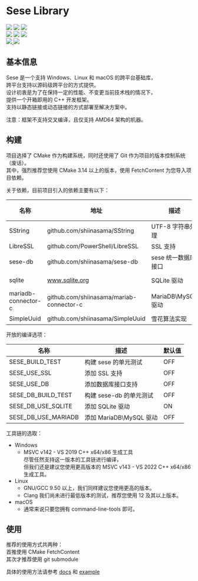 # Sese Library

<div>
  <img src="https://img.shields.io/static/v1?label=license&message=Apache-2.0&color=red"/>
  <img src="https://img.shields.io/static/v1?label=language&message=C%2B%2B%2020&color=greed&logo=cplusplus"/>
  <img src="https://img.shields.io/static/v1?label=build%20system&message=CMake&color=greed&logo=cmake"/>
  <br>
  <img src="https://img.shields.io/static/v1?label&message=windows&color=blue&logo=windows"/>
  <img src="https://img.shields.io/static/v1?label&message=linux&color=blue&logo=linux"/>
  <img src="https://img.shields.io/static/v1?label&message=macOS&color=blue&logo=apple"/>
  <br>
  <a href="mailto://shiina_kaoru@outlook.com">
  <img src="https://img.shields.io/static/v1?label=email&message=SHIINA_KAORU@Outlook.com&color=skyblue&logo=gmail"/>
  </a>
  <img src="https://img.shields.io/static/v1?label=QQ&message=995602964&color=skyblue&logo=tencentqq"/>
</div>

## 基本信息

Sese 是一个支持 Windows、Linux 和 macOS 的跨平台基础库，<br>
跨平台支持以源码级跨平台的方式提供。<br>
设计初衷是为了在保持一定的性能、不变更当前技术栈的情况下，<br>
提供一个开箱即用的 C++ 开发框架。<br>
支持以静态链接或动态链接的方式部署至解决方案中。

注意：框架不支持交叉编译，且仅支持 AMD64 架构的机器。

## 构建

项目选择了 CMake 作为构建系统，同时还使用了 Git 作为项目的版本控制系统（废话）。<br>
其中，强烈推荐您使用 CMake 3.14 以上的版本，使用 FetchContent 为您导入项目依赖。

关于依赖，目前项目引入的依赖主要有以下：

| 名称                  | 地址                                       | 描述               | 父项      | 状态  |
|---------------------|------------------------------------------|------------------|---------|-----|
| SString             | github.com/shiinasama/SString            | UTF-8 字符串处理      | sese    | V   |
| LibreSSL            | github.com/PowerShell/LibreSSL           | SSL 支持           | sese    | V   |
| sese-db             | github.com/shiinasama/sese-db            | sese 统一数据库接口     | sese    | V   |
| sqlite              | www.sqlite.org                           | SQLite 驱动        | sese-db | V   |
| mariadb-connector-c | github.com/shiinasama/mariab-connector-c | MariaDB\MySQL 驱动 | sese-db | V   |
| SimpleUuid          | github.com/shiinasama/SimpleUuid         | 雪花算法实现           | sese    | V   |

开放的编译选项：

| 名称                  | 描述                  | 默认值 |
|---------------------|---------------------|-----|
| SESE_BUILD_TEST     | 构建 sese 的单元测试       | OFF |
| SESE_USE_SSL        | 添加 SSL 支持           | OFF |
| SESE_USE_DB         | 添加数据库接口支持           | OFF |
| SESE_DB_BUILD_TEST  | 构建 sese-db 的单元测试    | OFF |
| SESE_DB_USE_SQLITE  | 添加 SQLite 驱动        | ON  |
| SESE_DB_USE_MARIADB | 添加 MariaDB\MySQL 驱动 | OFF |

工具链的选取：

- Windows
    - MSVC v142 - VS 2019 C++ x64/x86 生成工具<br>尽管任然支持这一版本的工具链进行编译，<br>但我们还是建议您使用更高版本的
      MSVC v143 - VS 2022 C++ x64/x86 生成工具。
- Linux
    - GNU/GCC 9.50 以上，我们同样建议您使用更高的版本。
    - Clang 我们尚未进行最低版本的测试，推荐您使用 12 及其以上版本。
- macOS
    - 通常来说只要您拥有 command-line-tools 即可。

## 使用

推荐的使用方式共两种：<br>
首推使用 CMake FetchContent <br>
其次才推荐使用 git submodule

具体的使用方法请参考 [docs](docs/readme.md) 和 [example](example/CMakeLists.txt)
